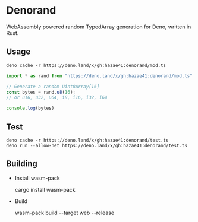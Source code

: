 # Denorand

WebAssembly powered random TypedArray generation for Deno, written in Rust.

## Usage

    deno cache -r https://deno.land/x/gh:hazae41:denorand/mod.ts

```typescript
import * as rand from "https://deno.land/x/gh:hazae41:denorand/mod.ts"

// Generate a random Uint8Array[16]
const bytes = rand.u8(16);
// or u16, u32, u64, i8, i16, i32, i64 

console.log(bytes)
```

## Test 

    deno cache -r https://deno.land/x/gh:hazae41:denorand/test.ts
    deno run --allow-net https://deno.land/x/gh:hazae41:denorand/test.ts

## Building

- Install wasm-pack

    cargo install wasm-pack

- Build

    wasm-pack build --target web --release